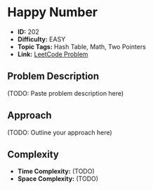 # Happy Number

- **ID:** 202
- **Difficulty:** EASY
- **Topic Tags:** Hash Table, Math, Two Pointers
- **Link:** [LeetCode Problem](https://leetcode.com/problems/happy-number/description/)

## Problem Description

(TODO: Paste problem description here)

## Approach

(TODO: Outline your approach here)

## Complexity

- **Time Complexity:** (TODO)
- **Space Complexity:** (TODO)
